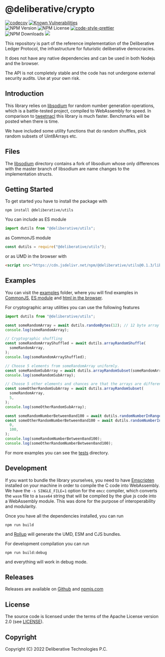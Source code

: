 # @deliberative/crypto

[![codecov][codecov-image]][codecov-url]
[![Known Vulnerabilities](https://snyk.io/test/github/deliberative/utils/badge.svg?targetFile=package.json)](https://snyk.io/test/github/deliberative/utils?targetFile=package.json)
<br>
![NPM Version](https://img.shields.io/npm/v/@deliberative/utils)
![NPM License](https://img.shields.io/npm/l/@deliberative/utils)
[![code-style-prettier][code-style-prettier-image]][code-style-prettier-url]
<br>
![NPM Downloads](https://img.shields.io/npm/dw/@deliberative/utils)
[![](https://data.jsdelivr.com/v1/package/npm/@deliberative/utils/badge)](https://www.jsdelivr.com/package/npm/@deliberative/utils)

[codecov-image]: https://codecov.io/gh/deliberative/utils/branch/master/graph/badge.svg
[codecov-url]: https://codecov.io/gh/deliberative/utils
[code-style-prettier-image]: https://img.shields.io/badge/code_style-prettier-ff69b4.svg?style=flat-square
[code-style-prettier-url]: https://github.com/prettier/prettier

This repository is part of the reference implementation of the Deliberative Ledger Protocol, the infrastructure for futuristic deliberative democracies.

It does not have any native dependencies and can be used in both Nodejs and the browser.

The API is not completely stable and the code has not undergone external security audits. Use at your own risk.

## Introduction

This library relies on [libsodium](https://github.com/jedisct1/libsodium) for random number generation operations, which is a battle-tested project, compiled to WebAssembly for speed. In comparison to [tweetnacl](https://github.com/dchest/tweetnacl-js) this library is much faster. Benchmarks will be posted when there is time.

We have included some utility functions that do random shuffles, pick random subsets of Uint8Arrays etc.

## Files

The [libsodium](https://github.com/deliberative/libsodium) directory contains a fork of libsodium whose only differences with the master branch of libsodium are name changes to the implementation structs.

## Getting Started

To get started you have to install the package with

```
npm install @deliberative/utils
```

You can include as ES module

```typescript
import dutils from "@deliberative/utils";
```

as CommonJS module

```javascript
const dutils = require("@deliberative/utils");
```

or as UMD in the browser with

```html
<script src="https://cdn.jsdelivr.net/npm/@deliberative/utils@0.1.3/lib/index.min.js"></script>
```

## Examples

You can visit the [examples](examples/js) folder, where you will find examples in
[CommonJS](examples/js/test.cjs), [ES module](examples/js/test.mjs) and
[html in the browser](examples/js/test.html).

For cryptographic array utilities you can use the following features

```typescript
import dutils from "@deliberative/utils";

const someRandomArray = await dutils.randomBytes(12); // 12 byte array
console.log(someRandomArray);

// Cryptographic shuffling
const someRandomArrayShuffled = await dutils.arrayRandomShuffle(
  someRandomArray,
);
console.log(someRandomArrayShuffled);

// Choose 5 elements from someRandomArray uniformly.
const someRandomSubArray = await dutils.arrayRandomSubset(someRandomArray, 5); // 5 elements
console.log(someRandomSubArray);

// Choose 5 other elements and chances are that the arrays are different
const someOtherRandomSubArray = await dutils.arrayRandomSubset(
  someRandomArray,
  5,
);
console.log(someOtherRandomSubArray);

const someRandomNumberBetween0and100 = await dutils.randomNumberInRange(0, 100);
const someOtherRandomNumberBetween0and100 = await dutils.randomNumberInRange(
  0,
  100,
);
console.log(someRandomNumberBetween0and100);
console.log(someOtherRandomNumberBetween0and100);
```

For more examples you can see the [tests](__tests__) directory.

## Development

If you want to bundle the library yourselves, you need to have [Emscripten](https://github.com/emscripten-core/emscripten)
installed on your machine in order to compile the C code into WebAssembly.
We have the `-s SINGLE_FILE=1` option for the `emcc` compiler, which converts the `wasm` file to a `base64` string
that will be compiled by the glue js code into a WebAssembly module. This was done for the purpose of interoperability
and modularity.

Once you have all the dependencies installed, you can run

```
npm run build
```

and [Rollup](https://github.com/rollup/rollup) will generate the UMD, ESM and CJS bundles.

For development compilation you can run

```
npm run build:debug
```

and everything will work in debug mode.

## Releases

Releases are available on [Github](https://github.com/deliberative/utils/releases)
and [npmjs.com](https://www.npmjs.com/package/@deliberative/utils)

## License

The source code is licensed under the terms of the Apache License version 2.0 (see [LICENSE](LICENSE)).

## Copyright

Copyright (C) 2022 Deliberative Technologies P.C.

